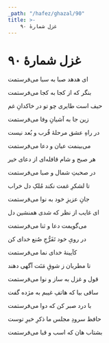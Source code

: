 ```yaml
---
_path: "/hafez/ghazal/90"
title: >-
    غزل شمارهٔ ۹۰
---
```

# غزل شمارهٔ ۹۰

<div class="b" id="bn1"><div class="m1"><p>ای هدهد صبا به سبا می‌فرستمت</p></div>
<div class="m2"><p>بنگر که از کجا به کجا می‌فرستمت</p></div></div>
<div class="b" id="bn2"><div class="m1"><p>حیف است طایری چو تو در خاکدانِ غم</p></div>
<div class="m2"><p>زین جا به آشیانِ وفا می‌فرستمت</p></div></div>
<div class="b" id="bn3"><div class="m1"><p>در راهِ عشق مرحلهٔ قُرب و بُعد نیست</p></div>
<div class="m2"><p>می‌بینمت عیان و دعا می‌فرستمت</p></div></div>
<div class="b" id="bn4"><div class="m1"><p>هر صبح و شام قافله‌ای از دعای خیر</p></div>
<div class="m2"><p>در صحبتِ شمال و صبا می‌فرستمت</p></div></div>
<div class="b" id="bn5"><div class="m1"><p>تا لشکرِ غمت نکند مُلکِ دل خراب</p></div>
<div class="m2"><p>جانِ عزیزِ خود به نوا می‌فرستمت</p></div></div>
<div class="b" id="bn6"><div class="m1"><p>ای غایب از نظر که شدی همنشین دل</p></div>
<div class="m2"><p>می‌گویمت دعا و ثنا می‌فرستمت</p></div></div>
<div class="b" id="bn7"><div class="m1"><p>در رویِ خود تَفَرُّجِ صُنع خدای کن</p></div>
<div class="m2"><p>کآیینهٔ خدای نما می‌فرستمت</p></div></div>
<div class="b" id="bn8"><div class="m1"><p>تا مطربان ز شوقِ مَنَت آگهی دهند</p></div>
<div class="m2"><p>قول و غزل به ساز و نوا می‌فرستمت</p></div></div>
<div class="b" id="bn9"><div class="m1"><p>ساقی بیا که هاتفِ غیبم به مژده گفت</p></div>
<div class="m2"><p>با درد صبر کن که دوا می‌فرستمت</p></div></div>
<div class="b" id="bn10"><div class="m1"><p>حافظ سرودِ مجلس ما ذکرِ خیرِ توست</p></div>
<div class="m2"><p>بشتاب هان که اسب و قبا می‌فرستمت</p></div></div>
